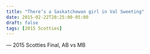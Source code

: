 ```yaml
---
title: "There’s a Saskatchewan girl in Val Sweeting"
date: 2015-02-22T20:25:00-05:00
draft: false
tags: [2015 Scotties]
---
```

— 2015 Scotties Final, AB vs MB
<!--more--> 

